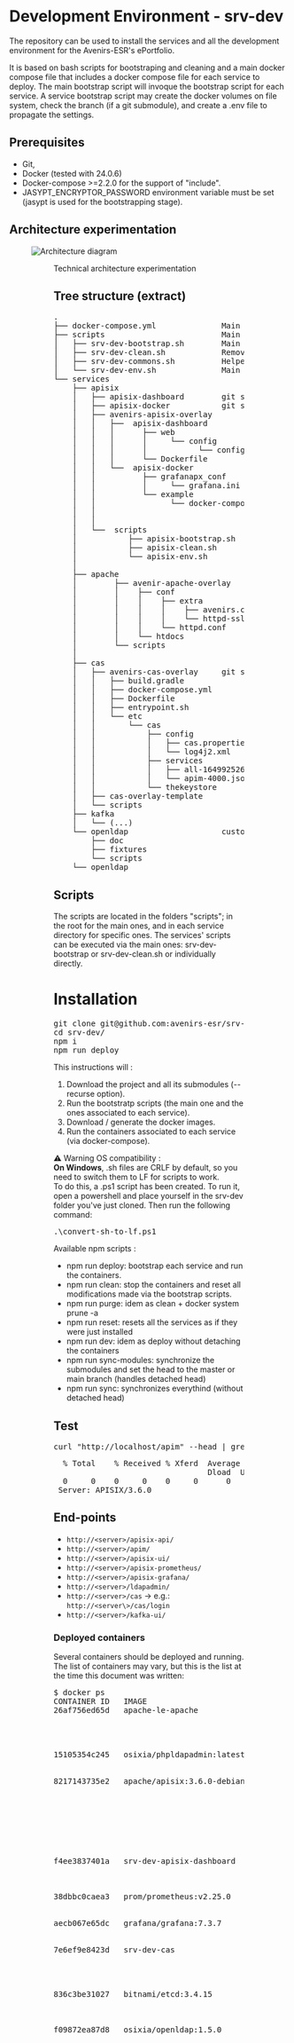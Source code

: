 # Development Environment - srv-dev
The repository can be used to install the services and all the development environment for the Avenirs-ESR's ePortfolio.

It is based on bash scripts for bootstraping and cleaning and a main docker compose file that includes a docker compose file for each service to deploy.
The main bootstrap script will invoque the bootstrap script for each service. A service bootstrap script may create the docker volumes on file system, 
check the branch (if a git submodule), and create a .env file to propagate the settings.

## Prerequisites
- Git, 
- Docker (tested with 24.0.6) 
- Docker-compose >=2.2.0 for the support of "include".
- JASYPT_ENCRYPTOR_PASSWORD environment variable must be set (jasypt is used for the bootstrapping stage).


## Architecture experimentation
<figure>
<img src="https://avenirs-esr.github.io/dev-doc/assets/images/docker-containers.png" alt="Architecture diagram">
<figure>
<figcaption>
Technical architecture experimentation
</<figcaption>

## Tree structure  (extract)

<pre>
. 
├── docker-compose.yml              Main docker compose file
├── scripts                         Main Scripts directory
│   ├── srv-dev-bootstrap.sh        Main bootstrapping script
│   ├── srv-dev-clean.sh            Removes all the bootstrap modifications
│   ├── srv-dev-commons.sh          Helpers and constants for the bash scripts
│   └── srv-dev-env.sh              Main environment file : can override the services environment files.
└── services
    ├── apisix
    │   ├── apisix-dashboard        git submodule https://github.com/apache/apisix-dashboard.git
    │   ├── apisix-docker           git submodule: https://github.com/apache/apisix-docker.git
    │   ├── avenirs-apisix-overlay  
    │   │   ├──  apisix-dashboard   
    │   │   │      ├── web
    │   │   │      │     └── config
    │   │   │      │           └── config.ts
    │   │   │      └── Dockerfile
    │   │   └──  apisix-docker      
    │   │          ├── grafanapx_conf
    │   │          │     └── grafana.ini
    │   │          └── example
    │   │                └── docker-compose.yml
    │   │   
    │   │
    │   └──  scripts                       
    │           ├── apisix-bootstrap.sh     Apisix bootsrapping script
    │           ├── apisix-clean.sh         Reverts Apisix bootstrapping
    │           └── apisix-env.sh           Apisix environment file
    │
    ├── apache                              Proxy for the docker containers
    │        ├── avenir-apache-overlay
    │        │    ├── conf
    │        │    │    ├── extra   
    │        │    │    │    ├── avenirs.conf     Proxy rules
    │        │    │    │    └── httpd-ssl.conf
    │        │    │    └── httpd.conf
    │        │    └── htdocs
    │        └── scripts
    │  
    ├── cas
    │   ├── avenirs-cas-overlay     git submodule: https://github.com/apereo/cas-overlay-template.git 
    │   │   ├── build.gradle
    │   │   ├── docker-compose.yml
    │   │   ├── Dockerfile
    │   │   ├── entrypoint.sh
    │   │   └── etc
    │   │       └── cas
    │   │           ├── config
    │   │           │   ├── cas.properties
    │   │           │   └── log4j2.xml
    │   │           ├── services
    │   │           │   ├── all-1649925263.json
    │   │           │   └── apim-4000.json
    │   │           └── thekeystore
    │   ├── cas-overlay-template
    │   └── scripts
    ├── kafka
    │   └── (...)
    └── openldap                    custom container based on osixia's images
        ├── doc
        ├── fixtures
        └── scripts
    └── openldap     
</pre>

## Scripts
The scripts are located in the folders "scripts"; in the root for the main ones, and in each service directory for specific ones.
The services' scripts can be executed via the main ones: srv-dev-bootstrap or srv-dev-clean.sh or individually directly.


# Installation

<pre>
git clone git@github.com:avenirs-esr/srv-dev.git --recurse
cd srv-dev/
npm i
npm run deploy
</pre>

This instructions will :
1. Download the project and all its  submodules (--recurse option).
2. Run the bootstratp scripts (the main one and the ones associated to each service).
3. Download / generate the docker images.
4. Run the containers associated to each service (via docker-compose).

⚠️ Warning OS compatibility :  
**On Windows**, .sh files are CRLF by default, so you need to switch them to LF for scripts to work.   
To do this, a .ps1 script has been created. To run it, open a powershell and place yourself in the srv-dev folder you've just cloned. Then run the following command:
<pre>
.\convert-sh-to-lf.ps1
</pre>

Available npm scripts :
- npm run deploy: bootstrap each service and run the containers.
- npm run clean: stop the containers and reset all modifications made via the bootstrap scripts.
- npm run purge: idem as clean + docker system prune -a
- npm run reset: resets all the services as if they were just installed
- npm run dev: idem as deploy without detaching the containers
- npm run sync-modules: synchronize the submodules and set the head to the master or main branch (handles detached head)
- npm run sync: synchronizes everythind (without detached head)



## Test
<pre>
curl "http://localhost/apim" --head | grep Server
</pre>
<pre>
  % Total    % Received % Xferd  Average Speed   Time    Time     Time  Current
                                 Dload  Upload   Total   Spent    Left  Speed
  0     0    0     0    0     0      0      0 --:--:-- --:--:-- --:--:--     0
 Server: APISIX/3.6.0
</pre>


## End-points

- `http://<server>/apisix-api/`
- `http://<server>/apim/`
- `http://<server>/apisix-ui/`
- `http://<server>/apisix-prometheus/`
- `http://<server>/apisix-grafana/`
- `http://<server>/ldapadmin/`
- `http://<server>/cas` -> e.g.:  `http://<server\>/cas/login` 
- `http://<server>/kafka-ui/`

### Deployed containers

Several containers should be deployed and running. The list of containers may vary, but this is the list at the time this document was written:

<pre>
$ docker ps
CONTAINER ID   IMAGE                        COMMAND                  CREATED      STATUS      PORTS                             NAMES
26af756ed65d   apache-le-apache             "httpd-foreground"       2 days ago   Up 2 days   0.0.0.0:80->80/tcp,               apache
                                                                                              :::80->80/tcp, 
                                                                                              0.0.0.0:443->443/tcp, 
                                                                                              :::443->443/tcp

15105354c245   osixia/phpldapadmin:latest   "/container/tool/run"    2 days ago   Up 2 days   443/tcp, 0.0.0.0:8080->80/tcp,    ldapadmin 
                                                                                              :::8080->80/tcp 

8217143735e2   apache/apisix:3.6.0-debian   "/docker-entrypoint.…"   2 days ago   Up 2 days   0.0.0.0:9080->9080/tcp,           apisix
                                                                                              :::9080->9080/tcp, 
                                                                                              0.0.0.0:9091-9092->9091-9092/tcp, 
                                                                                              :::9091-9092->9091-9092/tcp, 
                                                                                              0.0.0.0:9180->9180/tcp, 
                                                                                              :::9180->9180/tcp, 
                                                                                              0.0.0.0:9443->9443/tcp, 
                                                                                              :::9443->9443/tcp   
                                                                                                                                                                                                
f4ee3837401a   srv-dev-apisix-dashboard     "/usr/local/apisix-d…"   2 days ago   Up 2 days   0.0.0.0:9000->9000/tcp,             apisix_dashboard
                                                                                              :::9000->9000/tcp 


38dbbc0caea3   prom/prometheus:v2.25.0      "/bin/prometheus --c…"   2 days ago   Up 2 days   0.0.0.0:9090->9090/tcp,           apisix_prometheus
                                                                                              :::9090->9090/tcp
                                                                                                                                                                                                                                                      
aecb067e65dc   grafana/grafana:7.3.7        "/run.sh"                2 days ago   Up 2 days   0.0.0.0:3000->3000/tcp,           apisix_grafana
                                                                                              :::3000->3000/tcp
                                                                                                                                                                                                                                                      
7e6ef9e8423d   srv-dev-cas                  "java -server -nover…"   2 days ago   Up 2 days   0.0.0.0:8443->8443/tcp,           cas 
                                                                                              :::8443->8443/tcp, 
                                                                                              0.0.0.0:8081->8080/tcp, 
                                                                                              :::8081->8080/tcp
                                                                                                                                                                                                           
836c3be31027   bitnami/etcd:3.4.15          "/opt/bitnami/script…"   2 days ago   Up 2 days   0.0.0.0:2379->2379/tcp,          apisix_etcd
                                                                                              :::2379->2379/tcp, 
                                                                                              2380/tcp
                                                                                                                        
f09872ea87d8   osixia/openldap:1.5.0        "/container/tool/run"    2 days ago   Up 2 days   0.0.0.0:389->389/tcp,           openldap
                                                                                              :::389->389/tcp, 
                                                                                              0.0.0.0:636->636/tcp, 
                                                                                              :::636->636/tcp                                                                                              
                                                                                                                                                                                                                                                                           
</pre>